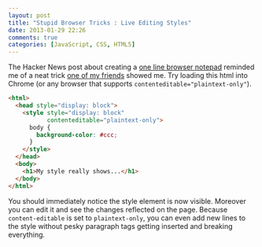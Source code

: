 ```yaml
---
layout: post
title: "Stupid Browser Tricks : Live Editing Styles"
date: 2013-01-29 22:26
comments: true
categories: [JavaScript, CSS, HTML5]
---
```


The Hacker News post about creating a [one line browser notepad](https://coderwall.com/p/lhsrcq) reminded me of a neat trick [one of my friends](http://davidhollis.net/) showed me. Try loading this html into Chrome (or any browser that supports `contenteditable="plaintext-only"`).

``` html
<html>
  <head style="display: block">
    <style style="display: block"
           contenteditable="plaintext-only">
      body {
        background-color: #ccc;
      }
    </style>
  </head>
  <body>
    <h1>My style really shows...</h1>
  </body>
</html>
```

You should immediately notice the style element is now visible. Moreover you can edit it and see the changes reflected on the page. Because `content-editable` is set to `plaintext-only`, you can even add new lines to the style without pesky paragraph tags getting inserted and breaking everything.
